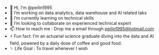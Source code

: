 - 👋 Hi, I’m @peilin1995
- 👀 I’m working on data analytics, data warehouse and AI related taks
- 🌱 I’m currently learning on technical skills
- 💞️ I’m looking to collaborate on experienced technical expert
- 📫 How to reach me : Drop me a email through peilin1995@hotmail.com
- ⚡ Fun fact:  I'm an actuarial science graduate diving into the data and AI field, powered by a daily dose of coffee and good food.
- ✨ Life Goal : To travel whenever I wish

<!---
peilin1995/peilin1995 is a ✨ special ✨ repository because its `README.md` (this file) appears on your GitHub profile.
You can click the Preview link to take a look at your changes.
--->

